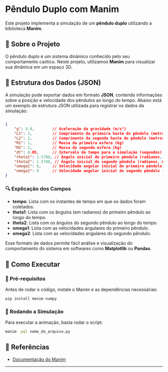 # Pêndulo Duplo com Manim

Este projeto implementa a simulação de um **pêndulo duplo** utilizando a biblioteca **Manim**.

## 📌 Sobre o Projeto
O pêndulo duplo é um sistema dinâmico conhecido pelo seu comportamento caótico. Neste projeto, utilizamos **Manim** para visualizar sua dinâmica em um espaço 3D.

## 📂 Estrutura dos Dados (JSON)
A simulação pode exportar dados em formato **JSON**, contendo informações sobre a posição e velocidade dos pêndulos ao longo do tempo. Abaixo está um exemplo de estrutura JSON utilizada para registrar os dados da simulação:

```json

{
    "g": 9.8,        // Aceleração da gravidade (m/s²)
    "L1": 2,         // Comprimento da primeira haste do pêndulo (metros)
    "L2": 2,         // Comprimento da segunda haste do pêndulo (metros)
    "M1": 1,         // Massa da primeira esfera (kg)
    "M2": 2,         // Massa da segunda esfera (kg)
    "dt": 0.05,      // Intervalo de tempo para a simulação (segundos)
    "theta1": 1.5708, // Ângulo inicial do primeiro pêndulo (radianos, π/2)
    "theta2": 1.5708, // Ângulo inicial do segundo pêndulo (radianos, π/2)
    "omega1": 0,     // Velocidade angular inicial do primeiro pêndulo (rad/s)
    "omega2": 0      // Velocidade angular inicial do segundo pêndulo (rad/s)
}


```

### 🔍 Explicação dos Campos
- **tempo**: Lista com os instantes de tempo em que os dados foram coletados.
- **theta1**: Lista com os ângulos (em radianos) do primeiro pêndulo ao longo do tempo.
- **theta2**: Lista com os ângulos do segundo pêndulo ao longo do tempo.
- **omega1**: Lista com as velocidades angulares do primeiro pêndulo.
- **omega2**: Lista com as velocidades angulares do segundo pêndulo.

Esse formato de dados permite fácil análise e visualização do comportamento do sistema em softwares como **Matplotlib** ou **Pandas**.

## 🚀 Como Executar
### 📌 Pré-requisitos
Antes de rodar o código, instale o Manim e as dependências necessárias:

```sh
pip install manim numpy
```

### 📌 Rodando a Simulação
Para executar a animação, basta rodar o script:

```sh
manim -pql nome_do_arquivo.py
```

## 📖 Referências
- [Documentação do Manim](https://docs.manim.community/)

---

